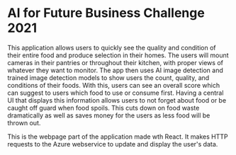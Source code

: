 # AI for Future Business Challenge 2021

This application allows users to quickly see the quality and condition of their entire food and produce selection in their homes. The users will mount cameras in their pantries or throughout their kitchen, with proper views of whatever they want to monitor. The app then uses AI image detection and trained image detection models to show users the count, quality, and conditions of their foods. With this, users can see an overall score which can suggest to users which food to use or consume first. Having a central UI that displays this information allows users to not forget about food or be caught off guard when food spoils. This cuts down on food waste dramatically as well as saves money for the users as less food will be thrown out.

This is the webpage part of the application made wth React. It makes HTTP requests to the Azure webservice to update and display the user's data.
